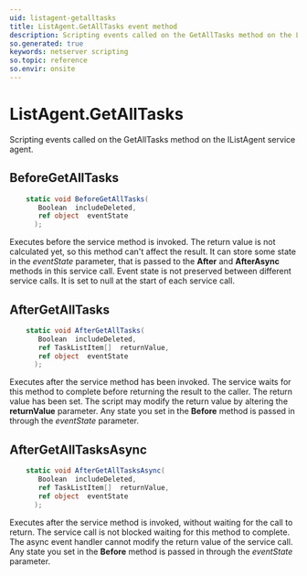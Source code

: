 ```yaml
---
uid: listagent-getalltasks
title: ListAgent.GetAllTasks event method
description: Scripting events called on the GetAllTasks method on the ListAgent service agent.
so.generated: true
keywords: netserver scripting
so.topic: reference
so.envir: onsite
---
```

# ListAgent.GetAllTasks

Scripting events called on the <see cref='M:IListAgent.GetAllTasks'>GetAllTasks</see> method on the <see cref='IListAgent'>IListAgent</see>  service agent.

## BeforeGetAllTasks
```cs
    static void BeforeGetAllTasks(
       Boolean  includeDeleted,
       ref object  eventState
      );
```
Executes before the service method is invoked.
The return value is not calculated yet, so this method can't affect the result.
It can store some state in the *eventState* parameter, that is passed to the **After** and **AfterAsync** methods in this service call.
Event state is not preserved between different service calls. It is set to null at the start of each service call.
## AfterGetAllTasks
```cs
    static void AfterGetAllTasks(
       Boolean  includeDeleted,
       ref TaskListItem[]  returnValue,
       ref object  eventState
      );
```
Executes after the service method has been invoked. The service waits for this method to complete before returning the result to the caller.
The return value has been set. The script may modify the return value by altering the **returnValue** parameter.
Any state you set in the **Before** method is passed in through the *eventState* parameter.
## AfterGetAllTasksAsync
```cs
    static void AfterGetAllTasksAsync(
       Boolean  includeDeleted,
       ref TaskListItem[]  returnValue,
       ref object  eventState
      );
```
Executes after the service method is invoked, without waiting for the call to return.
The service call is not blocked waiting for this method to complete.
The async event handler cannot modify the return value of the service call.
Any state you set in the **Before** method is passed in through the *eventState* parameter.

